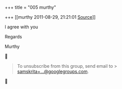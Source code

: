 +++
title = "005 murthy"

+++
[[murthy	2011-08-29, 21:21:01 [Source](https://groups.google.com/g/samskrita/c/klBBY6D68EA)]]



I agree with you

Regards

Murthy



> To unsubscribe from this group, send email to > [samskrita+...@googlegroups.com]().



